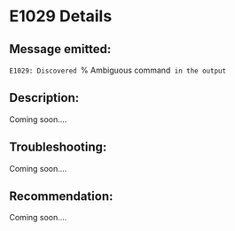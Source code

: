 # E1029 Details

## Message emitted:

`E1029: Discovered `% Ambiguous command` in the output`

## Description:

Coming soon....

## Troubleshooting:

Coming soon....

## Recommendation:

Coming soon....